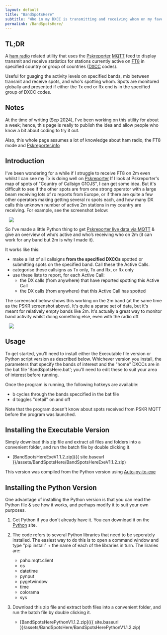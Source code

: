 ```yaml
---
layout: default
title: "BandSpotsHere"
subtitle: "Who in my DXCC is transmitting and receiving whom on my favourite bands?"
permalink: /BandSpotsHere/
---
```

## TL;DR
A [ham radio](https://en.wikipedia.org/wiki/Amateur_radio) related utility that uses the [Pskreporter](https://pskreporter.info/) [MQTT](https://mqtt.org/) feed to display transmit and receive statistics for stations currently active on [FT8](https://www.sigidwiki.com/wiki/FT8) in specified country or group of countries ([DXCC](https://www.electronics-notes.com/articles/ham_radio/awards/dxcc-ham-radio-operating-award.php) codes).

Useful for guaging the activity levels on specified bands, mix between transmit and receive spots, and who's spotting whom. Spots are monitored globally and presented if either the Tx end or Rx end is in the specified group of DXCC codes.  

## Notes
At the time of writing (Sep 2024), I've been working on this utility for about a week; hence, this page is really to publish the idea and allow people who know a bit about coding to try it out.

Also, this whole page assumes a lot of knowledge about ham radio, the FT8 mode and [Pskreporter.info](https://pskreporter.info/)

## Introduction 
I’ve been wondering for a while if I struggle to receive FT8 on 2m even whilst I can see my Tx is doing well on [Pskreporter](https://pskreporter.info/) If I look at Pskreporter's map of spots of "Country of Callsign G1OJS", I can get some idea. But it's difficult to see if the other spots are from one strong operator with a large beam receiving lots of rx reports from Europe, or if there are quite a few other operators making getting several rx spots each, and how many DX calls this unknown number of active 2m stations in my country are receiving. For example, see the screenshot below:

<html>
<img  style="display: block; margin-left: auto; margin-right: auto; max-width: 50vw; max-height: unset;"
      src="https://g1ojs.github.io/assets/img/BandSpotsHereV1.1.2%20PSKR.PNG">
</html>

So I've made a little Python thing to get [Pskreporter live data via MQTT](https://groups.io/g/pskr-mqtt) & give an overview of who’s active and who’s receiving who on 2m (it can work for any band but 2m is why I made it). 

It works like this: 
- make a list of all callsigns **from the specified DXCCs** spotted or submitting spots on the specified band. Call these the Active Calls.
- categorise these callsigns as Tx only, Tx and Rx, or Rx only
- use these lists to report, for each Active Call:
  - the DX calls (from anywhere) that have reported spotting this Active Call
  - the DX calls (from anywhere) that this Active Call has spotted

The screenshot below shows this working on the 2m band (at the same time as the PSKR screenshot above). It's quite a sparse set of data, but it's meant for relatively empty bands like 2m. It's actually a great way to monitor band activity whilst doing something else, even with the radio off.

<html>
<img style="display: block; margin-left: auto; margin-right: auto; max-width: 50vw; max-height: unset;"
      src="https://g1ojs.github.io/assets/img/BandSpotsHereV1.1.2.PNG">
</html>

## Usage
To get started, you'll need to install either the Executable file version or Python script version as described below. Whichever version you install, the parameters that specify the bands of interest and the "home" DXCCs are in the bat file 'BandSpotsHere.bat'; you'll need to edit these to suit your area of interest before running.

Once the program is running, the following hotkeys are available:
- b cycles through the bands speccified in the bat file
- d toggles "detail" on and off

Note that the program doesn't know about spots received from PSKR MQTT before the program was launched.

## Installing the Executable Version
Simply download this zip file and extract all files and folders into a convenient folder, and run the batch file by double clicking it.
   - [BandSpotsHereExeV1.1.2.zip]({{ site.baseurl }}/assets/BandSpotsHere/BandSpotsHereExeV1.1.2.zip)

This version was compiled from the Python version using [Auto-py-to-exe](https://pypi.org/project/auto-py-to-exe/)

## Installing the Python Version
One advantage of installing the Python version is that you can read the Python file & see how it works, and perhaps modify it to suit your own purposes.

1. Get Python if you don't already have it. You can download it on the [Python](https://www.python.org/) site.
2. The code refers to several Python libraries that need to be seperately installed. The easiest way to do this is to open a command window and type "pip install" + the name of each of the libraries in turn. The liraries are:
   - paho.mqtt.client
   - os
   - datetime
   - pynput
   - pygetwindow
   - time
   - colorama
   - sys

3. Download this zip file and extract both files into a convenient folder, and run the batch file by double clicking it.
   - [BandSpotsHerePythonV1.1.2.zip]({{ site.baseurl }}/assets/BandSpotsHere/BandSpotsHerePythonV1.1.2.zip)
  













